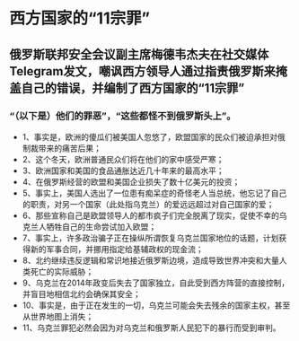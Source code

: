 # 西方国家的“11宗罪”

##  俄罗斯联邦安全会议副主席梅德韦杰夫在社交媒体Telegram发文，嘲讽西方领导人通过指责俄罗斯来掩盖自己的错误，并编制了西方国家的“11宗罪”

### “（以下是）他们的罪恶”，“这些都怪不到俄罗斯头上”。

- 1、事实是，欧洲的傻瓜们被美国人忽悠了，欧盟国家的民众们被迫承担对俄制裁带来的痛苦后果； 
- 2、这个冬天，欧洲普通民众们将在他们的家中感受严寒； 
- 3、欧洲国家和美国的食品通胀达近几十年来的最高水平；
- 4、在俄罗斯经营的欧盟和美国企业损失了数十亿美元的投资；
- 5、事实上，美国人选出了一位患有痴呆症的奇怪老人当总统，他忘记了自己的职责，对另一个国家（此处指乌克兰）的爱远远超过对自己国家的爱；
- 6、那些宣称自己是欧盟领导人的都市疯子们完全脱离了现实，促使不幸的乌克兰人牺牲自己的生命尝试加入欧盟；
- 7、事实上，许多政治骗子正在操纵所谓恢复乌克兰国家地位的话题，计划获得新的军事合同，并挪用指定给基辅政权的现金流；
- 8、北约继续违反逻辑和常识地接近俄罗斯边境，造成导致世界冲突和大量人类死亡的实际威胁；
- 9、乌克兰在2014年政变后失去了国家独立，自此受到西方阵营的直接控制，并盲目地相信北约会确保其安全；
- 10、事实是，由于正在发生的一切，乌克兰可能会失去残余的国家主权，甚至从世界地图上消失；
- 11、乌克兰罪犯必然会因为对乌克兰和俄罗斯人民犯下的暴行而受到审判。
